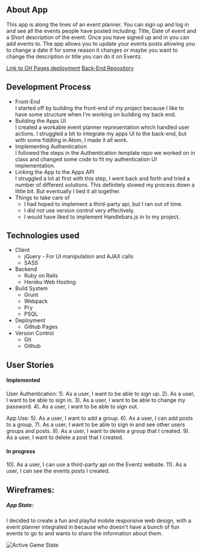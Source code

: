 ## About App
This app is along the lines of an event planner. You can sign up and log in and see all the events people have posted including: Title, Date of event and a Short description of the event. Once you have signed up and in you can add events to. The app allows you to update your events posts allowing you to change a date if for some reason it changes or maybe you want to change the description or title you can do it on Eventz.

[Link to GH Pages deployment](https://Bowers96.github.io/front-end-project2)
[Back-End Repository](https://github.com/Bowers96/back-end-project)

## Development Process
+ Front-End<br>
  I started off by building the front-end of my project because I like to have some structure when I'm working on building my back end.
+ Building the Apps UI<br>
  I created a workable event planner representation which handled user actions. I struggled a bit to integrate my apps UI to the back-end, but with some fiddling in Atom, I made it all work.
+ Implementing Authentication<br>
  I followed the steps in the Authentication template repo we worked on in class and changed some code to fit my authentication UI implementation.
+ Linking the App to the Apps API<br>
  I struggled a lot at first with this step, I went back and forth and tried a number of different solutions. This definitely slowed my process down a little bit. But eventually I tied it all together.
+ Things to take care of<br>
  + I had hoped to implement a third-party api, but I ran out of time.
  + I did not use version control very effectively.
  + I would have liked to implement Handlebars.js in to my project.

## Technologies used
+ Client
  * jQuery - For UI manipulation and AJAX calls
  * SASS
+ Backend
  + Ruby on Rails
  + Heroku Web Hosting
+ Build System
  + Grunt
  + Webpack
  + Pry
  + PSQL
+ Deployment
  + Github Pages
+ Version Control
  + Git
  + Github

## User Stories
#### Implemented
User Authentication:
1). As a user, I want to be able to sign up.
2). As a user, I want to be able to sign in.
3). As a user, I want to be able to change my password.
4). As a user, i want to be able to sign out.

App Use:
5). As a user, I want to add a group.
6). As a user, I can add posts to a group.
7). As a user, I want to be able to sign in and see other users groups and posts.
8). As a user, I want to delete a group that I created.
9). As a user, I want to delete a post that I created.

#### In progress
10). As a user, I can use a third-party api on the Eventz website.
11). As a user, I can see the events posts I created.

## Wireframes:

##### App State:<br>

I decided to create a fun and playful mobile responsive web design, with a event planner integrated in because who doesn't have a bunch of fun events to go to and wants to share the information about them.


![Active Game State](http://i.imgur.com/fpEBnNq.jpg)
